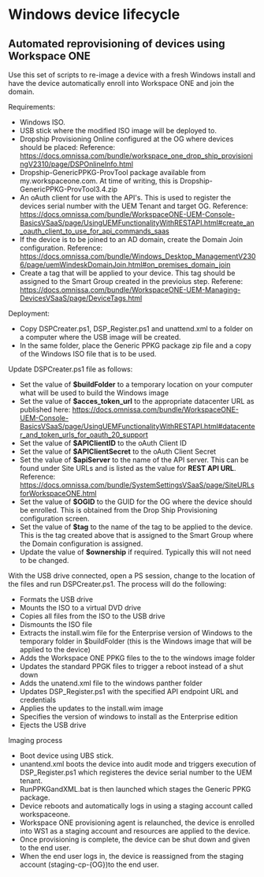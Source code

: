 <h1>Windows device lifecycle</h1>
<h2>Automated reprovisioning of devices using Workspace ONE</h2>

Use this set of scripts to re-image a device with a fresh Windows install and have the device automatically enroll into Workspace ONE and join the domain.

Requirements:

* Windows ISO.
* USB stick where the modified ISO image will be deployed to.
* Dropship Provisioning Online configured at the OG where devices should be placed: Reference: https://docs.omnissa.com/bundle/workspace_one_drop_ship_provisioningV2310/page/DSPOnlineInfo.html
* Dropship-GenericPPKG-ProvTool package available from my.workspaceone.com. At time of writing, this is Dropship-GenericPPKG-ProvTool3.4.zip
* An oAuth client for use with the API's. This is used to register the devices serial number with the UEM Tenant and target OG. Reference: https://docs.omnissa.com/bundle/WorkspaceONE-UEM-Console-BasicsVSaaS/page/UsingUEMFunctionalityWithRESTAPI.html#create_an_oauth_client_to_use_for_api_commands_saas
* If the device is to be joined to an AD domain, create the Domain Join configuration. Reference: https://docs.omnissa.com/bundle/Windows_Desktop_ManagementV2306/page/uemWindeskDomainJoin.html#on_premises_domain_join
* Create a tag that will be applied to your device. This tag should be assigned to the Smart Group created in the previoius step. Referene: https://docs.omnissa.com/bundle/WorkspaceONE-UEM-Managing-DevicesVSaaS/page/DeviceTags.html

Deployment:

* Copy DSPCreater.ps1, DSP_Register.ps1 and unattend.xml to a folder on a computer where the USB image will be created.
* In the same folder, place the Generic PPKG package zip file and a copy of the Windows ISO file that is to be used.

Update DSPCreater.ps1 file as follows:

* Set the value of **$buildFolder** to a temporary location on your computer what will be used to build the Windows image
* Set the value of **$acces_token_url** to the appropriate datacenter URL as published here: https://docs.omnissa.com/bundle/WorkspaceONE-UEM-Console-BasicsVSaaS/page/UsingUEMFunctionalityWithRESTAPI.html#datacenter_and_token_urls_for_oauth_20_support
* Set the value of **$APIClientID** to the oAuth Client ID
* Set the value of **$APIClientSecret** to the oAuth Client Secret
* Set the value of **$apiServer** to the name of the API server. This can be found under Site URLs and is listed as the value for **REST API URL**. Reference: https://docs.omnissa.com/bundle/SystemSettingsVSaaS/page/SiteURLsforWorkspaceONE.html
* Set the value of **$OGID** to the GUID for the OG where the device should be enrolled. This is obtained from the Drop Ship Provisioning configuration screen. 
* Set the value of **$tag** to the name of the tag to be applied to the device. This is the tag created above that is assigned to the Smart Group where the Domain configuration is assigned.
* Update the value of **$ownership** if required. Typically this will not need to be changed.

With the USB drive connected, open a PS session, change to the location of the files and run DSPCreater.ps1. The process will do the following:
* Formats the USB drive
* Mounts the ISO to a virtual DVD drive
* Copies all files from the ISO to the USB drive
* Dismounts the ISO file
* Extracts the install.wim file for the Enterprise version of Windows to the temporary folder in $buildFolder (this is the Windows image that will be applied to the device)
* Adds the Workspace ONE PPKG files to the to the windows image folder
* Updates the standard PPGK files to trigger a reboot instead of a shut down
* Adds the unatend.xml file to the windows panther folder
* Updates DSP_Register.ps1 with the specified API endpoint URL and credentials
* Applies the updates to the install.wim image
* Specifies the version of windows to install as the Enterprise edition
* Ejects the USB drive

Imaging process
* Boot device using UBS stick.
* unantend.xml boots the device into audit mode and triggers execution of DSP_Register.ps1 which registeres the device serial number to the UEM tenant.
* RunPPKGandXML.bat is then launched which stages the Generic PPKG package.
* Device reboots and automatically logs in using a staging account called workspaceone.
* Workspace ONE provisioning agent is relaunched, the device is enrolled into WS1 as a staging account and resources are applied to the device.
* Once provisioning is complete, the device can be shut down and given to the end user.
* When the end user logs in, the device is reassigned from the staging account (staging-cp-{OG})to the end user.
